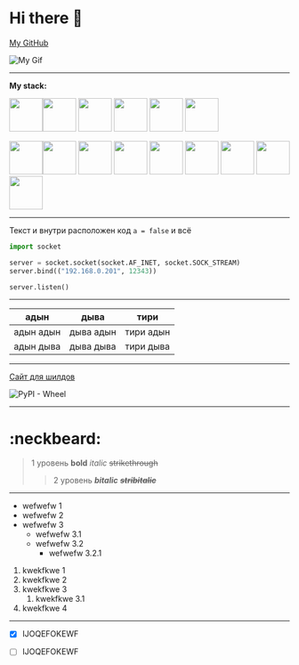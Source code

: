 # **Hi there** 👋

[My GitHub](https://github.com/ismailbayramov)

![My Gif](https://lh6.googleusercontent.com/proxy/7aFY-n4lfZgKqn4ZyzGyzZJ9cDcWTJ2fZwSijkvmGe55KV0F7NK3aWBTcJpIVf3NoI7HAk9N86sjeDioi5L_heNmd9BOLi6r96VVwK8RXfLqHYFhBRql9aAKQokoSOlgXMyMUfkz)

---

**My stack:**

<img src="https://cdn.jsdelivr.net/gh/devicons/devicon@latest/icons/python/python-original.svg" width="60"/><img src="https://cdn.jsdelivr.net/gh/devicons/devicon@latest/icons/html5/html5-original.svg" width="60"/>
<img src="https://cdn.jsdelivr.net/gh/devicons/devicon@latest/icons/css3/css3-original.svg" width="60"/>
<img src="https://cdn.jsdelivr.net/gh/devicons/devicon@latest/icons/javascript/javascript-original.svg" width="60"/>
<img src="https://cdn.jsdelivr.net/gh/devicons/devicon@latest/icons/typescript/typescript-original.svg" width="60"/>
<img src="https://cdn.jsdelivr.net/gh/devicons/devicon@latest/icons/swift/swift-original.svg" width="60"/>
          
<img src="https://cdn.jsdelivr.net/gh/devicons/devicon@latest/icons/react/react-original.svg" width="60"/><img src="https://cdn.jsdelivr.net/gh/devicons/devicon@latest/icons/postgresql/postgresql-original.svg" width="60"/>
<img src="https://cdn.jsdelivr.net/gh/devicons/devicon@latest/icons/mongodb/mongodb-original.svg" width="60"/>
<img src="https://cdn.jsdelivr.net/gh/devicons/devicon@latest/icons/fastapi/fastapi-original.svg" width="60"/>
<img src="https://cdn.jsdelivr.net/gh/devicons/devicon@latest/icons/express/express-original.svg" width="60"/>
<img src="https://cdn.jsdelivr.net/gh/devicons/devicon@latest/icons/docker/docker-original.svg" width="60"/>
<img src="https://cdn.jsdelivr.net/gh/devicons/devicon@latest/icons/arduino/arduino-original.svg" width="60"/>
<img src="https://cdn.jsdelivr.net/gh/devicons/devicon@latest/icons/vuejs/vuejs-original.svg" width="60"/>
<img src="https://cdn.jsdelivr.net/gh/devicons/devicon@latest/icons/vitejs/vitejs-original.svg" width="60"/>                 

___

Текст и внутри расположен код `a = false` и всё

```python
import socket

server = socket.socket(socket.AF_INET, socket.SOCK_STREAM)
server.bind(("192.168.0.201", 12343))

server.listen()
```

--- 

| адын | дыва | тири |
|------|------|------|
|адын адын|дыва адын|тири адын|
|адын дыва|дыва дыва|тири дыва|

---

[Сайт для шилдов](https://shields.io, "Клик")

![PyPI - Wheel](https://img.shields.io/pypi/wheel/ds?style=flat&logo=github&label=test%20shield&labelColor=blue&color=yellow)

___

# :neckbeard:

> 1 уровень **bold** *italic* ~~strikethrough~~
>> 2 уровень ***bitalic*** ***~~stribitalic~~***

___

+ wefwefw 1
+ wefwefw 2
+ wefwefw 3
  + wefwefw 3.1
  + wefwefw 3.2
    + wefwefw 3.2.1
  
1. kwekfkwe 1
2. kwekfkwe 2
3. kwekfkwe 3
   1. kwekfkwe 3.1
4. kwekfkwe 4

---

- [X] IJOQEFOKEWF
- [ ] IJOQEFOKEWF
  
